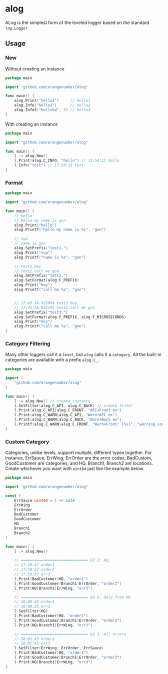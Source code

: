 # alog

ALog is the simplest form of the leveled logger based on the standard `log.Logger`.

## Usage

### New

Without creating an instance

```go
package main

import "github.com/orangenumber/alog"

func main() {
	alog.Print("hello1")     // hello1
	alog.Info("hello2")      // hello2
	alog.Infof("hello%d", 3) // hello3
}
```

With creating an instance

```go
package main

import "github.com/orangenumber/alog"

func main() {
	l := alog.New()
	l.Print(alog.C_INFO, "hello") // 17:54:13 hello
	l.Info("test") // 17:54:13 test
}
```

### Format 

```go
package main

import "github.com/orangenumber/alog"

func main() {
	// hello
	// hello my name is gon
	alog.Print("hello")
	alog.Printf("hello my name is %s", "gon")

	// sup
	// name is gon
	alog.SetPrefix("test1.")
	alog.Print("sup")
	alog.Printf("name is %s", "gon")

	// test2.hey
	// test2.call me gon
	alog.SetPrefix("test2.")
	alog.SetFormat(alog.F_PREFIX)
	alog.Print("hey")
	alog.Printf("call me %s", "gon")


	// 17:45:16.922084 test3.hey
	// 17:45:16.922195 test3.call me gon
	alog.SetPrefix("test3.")
	alog.SetFormat(alog.F_PREFIX, alog.F_MICROSECONDS)
	alog.Print("hey")
	alog.Printf("call me %s", "gon")
}
```


### Category Filtering

Many other loggers call it a `level`, but `alog` calls it a `category`. All the built-in categories are available
with a prefix `alog.C_`.  

```go
package main

import (
	"github.com/orangenumber/alog"
)

func main() {
	l := alog.New() // create instance
	l.SetFilter(alog.C_API, alog.C_BACK) // create filter
	l.Print(alog.C_API|alog.C_FRONT, "API+Front ex")
	l.Print(alog.C_WARN|alog.C_API, "Warn+API ex")
	l.Print(alog.C_WARN|alog.C_BACK, "Warn+Back ex")
	l.Printf(alog.C_WARN|alog.C_FRONT, "Warn+Front: [%s]", "warning code 123")
}
```

### Custom Category

Categories, unlike levels, support multiple, different types together. For instance, 
ErrSauce, ErrWing, ErrOrder are the 
error codes; BadCustom, GoodCustomer are categories; and 
HQ, Branch1, Branch2 are locations.
Create whichever you want with `uint64` just like the example below.

```go
package main

import "github.com/orangenumber/alog"

const (
	ErrSauce uint64 = 1 << iota
	ErrWing
	ErrOrder
	BadCustomer
	GoodCustomer
	HQ
	Branch1
	Branch2
)

func main() {
	l := alog.New()

	// ============================== EX 1: ALL
	// 17:59:57 order1
	// 17:59:57 order2
	// 17:59:57 err3
	l.Print(BadCustomer|HQ, "order1")
	l.Print(GoodCustomer|Branch1|ErrOrder, "order2")
	l.Print(HQ|Branch1|ErrWing, "err3")

	// ============================== EX 2: Only from HQ
	// 18:00:35 order1
	// 18:00:35 err3
	l.SetFilter(HQ)
	l.Print(BadCustomer|HQ, "order1")
	l.Print(GoodCustomer|Branch1|ErrOrder, "order2")
	l.Print(HQ|Branch1|ErrWing, "err3")

	// ============================== EX 3: All errors
	// 18:01:43 order2
	// 18:01:43 err3
	l.SetFilter(ErrWing, ErrOrder, ErrSauce) 
	l.Print(BadCustomer|HQ, "order1")
	l.Print(GoodCustomer|Branch1|ErrOrder, "order2")
	l.Print(HQ|Branch1|ErrWing, "err3")
}
```

